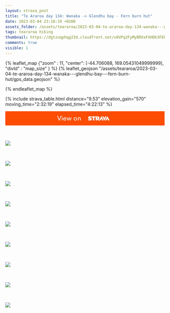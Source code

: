 ```yaml
---
layout: strava_post
title: "Te Araroa day 134: Wanaka -> Glendhu bay - Fern burn hut"
date: 2023-03-04 23:18:19 +0200
assets_folder: /assets/teararoa/2023-03-04-te-araroa-day-134-wanaka---glendhu-bay---fern-burn-hut
tags: teararoa hiking
thumbnail: https://dgtzuqphqg23d.cloudfront.net/u9VPq2FyMyBRXxFXHOk3FERBu104vmFkQjq6bBQ1Too-1024x768.jpg
comments: true
visible: 1
---
```



{% leaflet_map {"zoom" : 11,
                  "center": [-44.706088, 169.05431049999999],
                 "divId" : "map_size" } %}
    {% leaflet_geojson "/assets/teararoa/2023-03-04-te-araroa-day-134-wanaka---glendhu-bay---fern-burn-hut/gps_data.geojson" %}

{% endleaflet_map %}





{% include strava_table.html distance="9.53" elevation_gain="570" moving_time="2:32:19" elapsed_time="4:22:13" %}

[![](/assets/strava.jpg)](https://www.strava.com/activities/8673061753)


<br />

![](https://dgtzuqphqg23d.cloudfront.net/u9VPq2FyMyBRXxFXHOk3FERBu104vmFkQjq6bBQ1Too-1024x768.jpg)


<br />

![](https://dgtzuqphqg23d.cloudfront.net/C1B2RYSB3eCCorHZ6vvCUV3cSEwtAE1EAe9h9aeeby8-1024x768.jpg)


<br />

![](https://dgtzuqphqg23d.cloudfront.net/oKHbrAYvax98Qa3Ma0DnoIzqkJcxlnvAx751xXaPiY4-1024x767.jpg)


<br />

![](https://dgtzuqphqg23d.cloudfront.net/cpFJsWNezO-qByWch4q9tYHblnruhhpv2NVxK-t7Tyk-1024x768.jpg)


<br />

![](https://dgtzuqphqg23d.cloudfront.net/A26QWVTfRzQHH8FIaPQLIQiAU3HJT0hiMuxa33o2TEw-768x1024.jpg)


<br />

![](https://dgtzuqphqg23d.cloudfront.net/yf0Ql0YOPppds85ebJzNUuSm_SHpXLnqlPpGhypvWs0-768x1024.jpg)


<br />

![](https://dgtzuqphqg23d.cloudfront.net/sG1vEBf9yZ4Snze5qawixLUUh1fc0GcK1En42L4Yors-1024x768.jpg)


<br />

![](https://dgtzuqphqg23d.cloudfront.net/AhQka572PMaRZTj_3ND8_kCKFAal49BbW4B0Y8O3EmA-768x1024.jpg)


<br />

![](https://dgtzuqphqg23d.cloudfront.net/PU4kwOtjlVSuhcg22nhD7p41plLvv_zF-27cNoROXhs-1024x768.jpg)
